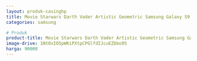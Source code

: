 ```yaml
---
layout: produk-casinghp
title: Movie Starwars Darth Vader Artistic Geometric Samsung Galaxy S9 Case
categories: samsung

# Produk
product-title: Movie Starwars Darth Vader Artistic Geometric Samsung Galaxy S9 Case
image-drive: 1Nt0xIO5pWKiPXtpCPGlfdIJcuEZbbo95
harga: 90000
---
```

